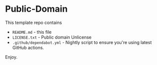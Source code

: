 # Public-Domain

This template repo contains

- `README.md` - this file
- `LICENSE.txt` - Public domain Unlicense
- `.github/dependabot.yml` - Nightly script to ensure you're using latest GitHub actions.

Enjoy.
